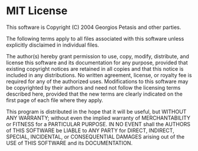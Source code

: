 # MIT License
This software is Copyright (C) 2004 Georgios Petasis and other parties.

The following terms apply to all files associated with this software
unless explicitly disclaimed in individual files.  

The author(s) hereby grant permission to use, copy, modify, distribute,
and license this software and its documentation for any purpose, provided
that existing copyright notices are retained in all copies and that this
notice is included in any distributions. No written agreement,
license, or royalty fee is required for any of the authorized uses.
Modifications to this software may be copyrighted by their authors
and need not follow the licensing terms described here, provided that
the new terms are clearly indicated on the first page of each file where
they apply.

This program is distributed in the hope that it will be useful,
but WITHOUT ANY WARRANTY; without even the implied warranty of
MERCHANTABILITY or FITNESS for a PARTICULAR PURPOSE.  IN NO EVENT
shall the AUTHORS of THIS SOFTWARE be LIABLE to ANY PARTY for
DIRECT, INDIRECT, SPECIAL, INCIDENTAL, or CONSEQUENTIAL DAMAGES
arising out of the USE of THIS SOFTWARE and its DOCUMENTATION.

